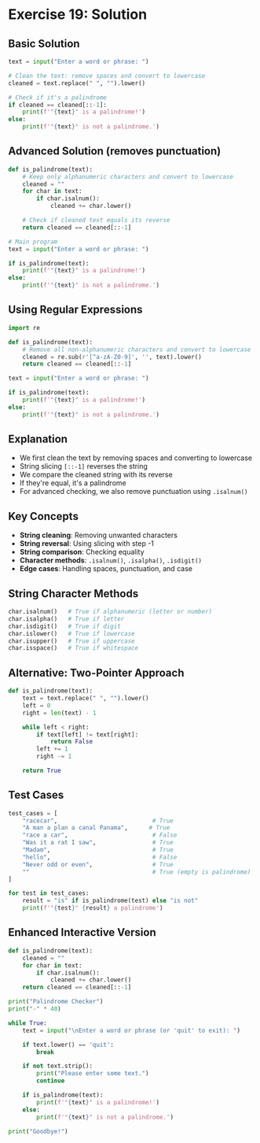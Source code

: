 # Exercise 19: Solution

## Basic Solution
```python
text = input("Enter a word or phrase: ")

# Clean the text: remove spaces and convert to lowercase
cleaned = text.replace(" ", "").lower()

# Check if it's a palindrome
if cleaned == cleaned[::-1]:
    print(f'"{text}" is a palindrome!')
else:
    print(f'"{text}" is not a palindrome.')
```

## Advanced Solution (removes punctuation)
```python
def is_palindrome(text):
    # Keep only alphanumeric characters and convert to lowercase
    cleaned = ""
    for char in text:
        if char.isalnum():
            cleaned += char.lower()

    # Check if cleaned text equals its reverse
    return cleaned == cleaned[::-1]

# Main program
text = input("Enter a word or phrase: ")

if is_palindrome(text):
    print(f'"{text}" is a palindrome!')
else:
    print(f'"{text}" is not a palindrome.')
```

## Using Regular Expressions
```python
import re

def is_palindrome(text):
    # Remove all non-alphanumeric characters and convert to lowercase
    cleaned = re.sub(r'[^a-zA-Z0-9]', '', text).lower()
    return cleaned == cleaned[::-1]

text = input("Enter a word or phrase: ")

if is_palindrome(text):
    print(f'"{text}" is a palindrome!')
else:
    print(f'"{text}" is not a palindrome.')
```

## Explanation
- We first clean the text by removing spaces and converting to lowercase
- String slicing `[::-1]` reverses the string
- We compare the cleaned string with its reverse
- If they're equal, it's a palindrome
- For advanced checking, we also remove punctuation using `.isalnum()`

## Key Concepts
- **String cleaning**: Removing unwanted characters
- **String reversal**: Using slicing with step -1
- **String comparison**: Checking equality
- **Character methods**: `.isalnum()`, `.isalpha()`, `.isdigit()`
- **Edge cases**: Handling spaces, punctuation, and case

## String Character Methods
```python
char.isalnum()   # True if alphanumeric (letter or number)
char.isalpha()   # True if letter
char.isdigit()   # True if digit
char.islower()   # True if lowercase
char.isupper()   # True if uppercase
char.isspace()   # True if whitespace
```

## Alternative: Two-Pointer Approach
```python
def is_palindrome(text):
    text = text.replace(" ", "").lower()
    left = 0
    right = len(text) - 1

    while left < right:
        if text[left] != text[right]:
            return False
        left += 1
        right -= 1

    return True
```

## Test Cases
```python
test_cases = [
    "racecar",                           # True
    "A man a plan a canal Panama",      # True
    "race a car",                        # False
    "Was it a rat I saw",                # True
    "Madam",                             # True
    "hello",                             # False
    "Never odd or even",                 # True
    ""                                   # True (empty is palindrome)
]

for test in test_cases:
    result = "is" if is_palindrome(test) else "is not"
    print(f'"{test}" {result} a palindrome')
```

## Enhanced Interactive Version
```python
def is_palindrome(text):
    cleaned = ""
    for char in text:
        if char.isalnum():
            cleaned += char.lower()
    return cleaned == cleaned[::-1]

print("Palindrome Checker")
print("-" * 40)

while True:
    text = input("\nEnter a word or phrase (or 'quit' to exit): ")

    if text.lower() == 'quit':
        break

    if not text.strip():
        print("Please enter some text.")
        continue

    if is_palindrome(text):
        print(f'"{text}" is a palindrome!')
    else:
        print(f'"{text}" is not a palindrome.')

print("Goodbye!")
```
